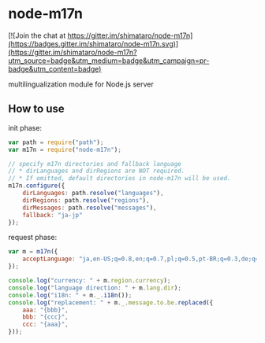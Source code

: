 node-m17n
===

[![Join the chat at https://gitter.im/shimataro/node-m17n](https://badges.gitter.im/shimataro/node-m17n.svg)](https://gitter.im/shimataro/node-m17n?utm_source=badge&utm_medium=badge&utm_campaign=pr-badge&utm_content=badge)

multilingualization module for Node.js server

## How to use

init phase:
```javascript
var path = require("path");
var m17n = require("node-m17n");

// specify m17n directories and fallback language
// * dirLanguages and dirRegions are NOT required.
// * If omitted, default directories in node-m17n will be used.
m17n.configure({
	dirLanguages: path.resolve("languages"),
	dirRegions: path.resolve("regions"),
	dirMessages: path.resolve("messages"),
	fallback: "ja-jp"
});
```

request phase:
```javascript
var m = m17n({
	acceptLanguage: "ja,en-US;q=0.8,en;q=0.7,pl;q=0.5,pt-BR;q=0.3,de;q=0.2",
});

console.log("currency: " + m.region.currency);
console.log("language direction: " + m.lang.dir);
console.log("i18n: " + m._.i18n());
console.log("replacement: " + m._.message.to.be.replaced({
    aaa: "{bbb}",
    bbb: "{ccc}",
    ccc: "{aaa}",
}));
```
